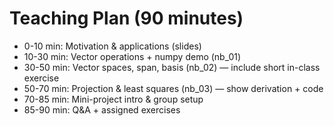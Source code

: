 # Teaching Plan (90 minutes)
- 0-10 min: Motivation & applications (slides)
- 10-30 min: Vector operations + numpy demo (nb_01)
- 30-50 min: Vector spaces, span, basis (nb_02) — include short in-class exercise
- 50-70 min: Projection & least squares (nb_03) — show derivation + code
- 70-85 min: Mini-project intro & group setup
- 85-90 min: Q&A + assigned exercises